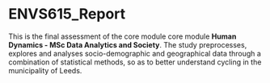 # ENVS615_Report

This is the final assessment of the core module core module **Human Dynamics - MSc Data Analytics and Society**. The study preprocesses, explores and analyses socio-demographic and geographical data through a combination of statistical methods, so as to better understand cycling in the municipality of Leeds.
